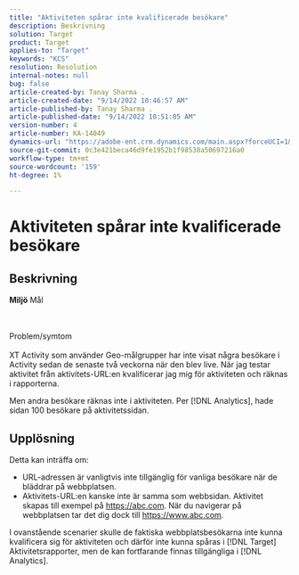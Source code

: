 ```yaml
---
title: "Aktiviteten spårar inte kvalificerade besökare"
description: Beskrivning
solution: Target
product: Target
applies-to: "Target"
keywords: "KCS"
resolution: Resolution
internal-notes: null
bug: false
article-created-by: Tanay Sharma .
article-created-date: "9/14/2022 10:46:57 AM"
article-published-by: Tanay Sharma .
article-published-date: "9/14/2022 10:51:05 AM"
version-number: 4
article-number: KA-14049
dynamics-url: "https://adobe-ent.crm.dynamics.com/main.aspx?forceUCI=1&pagetype=entityrecord&etn=knowledgearticle&id=eb27b88a-1a34-ed11-9db1-002248086735"
source-git-commit: 0c3e421beca46d9fe1952b1f98538a50697216a0
workflow-type: tm+mt
source-wordcount: '159'
ht-degree: 1%

---
```


# Aktiviteten spårar inte kvalificerade besökare

## Beskrivning

<b>Miljö</b>
Mål


<br><br>Problem/symtom<br><br>
XT Activity som använder Geo-målgrupper har inte visat några besökare i Activity sedan de senaste två veckorna när den blev live. När jag testar aktivitet från aktivitets-URL:en kvalificerar jag mig för aktiviteten och räknas i rapporterna.



Men andra besökare räknas inte i aktiviteten. Per [!DNL Analytics], hade sidan 100 besökare på aktivitetssidan.

## Upplösning


Detta kan inträffa om:

- URL-adressen är vanligtvis inte tillgänglig för vanliga besökare när de bläddrar på webbplatsen.
- Aktivitets-URL:en kanske inte är samma som webbsidan. Aktivitet skapas till exempel på https://abc.com. När du navigerar på webbplatsen tar det dig dock till https://www.abc.com.


I ovanstående scenarier skulle de faktiska webbplatsbesökarna inte kunna kvalificera sig för aktiviteten och därför inte kunna spåras i [!DNL Target] Aktivitetsrapporter, men de kan fortfarande finnas tillgängliga i [!DNL Analytics].
